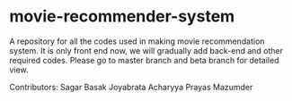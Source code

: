 # movie-recommender-system
A repository for all the codes used in making movie recommendation system. It is only front end now, we will gradually add back-end and other required codes.
Please go to master branch and beta branch for detailed view.

Contributors:
Sagar Basak
Joyabrata Acharyya
Prayas Mazumder
